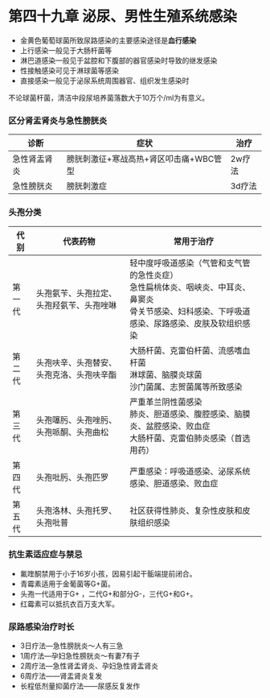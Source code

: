 # 第四十九章 泌尿、男性生殖系统感染

- 金黄色葡萄球菌所致尿路感染的主要感染途径是**血行感染**
- 上行感染一般见于大肠杆菌等
- 淋巴道感染一般见于盆腔和下腹部的器官感染时导致的继发感染
- 性接触感染可见于淋球菌等感染
- 直接感染一般见于泌尿系统周围器官、组织发生感染时

不论球菌杆菌，清洁中段尿培养菌落数大于10万个/ml为有意义。

### 区分肾盂肾炎与急性膀胱炎

诊断|症状|治疗
--|--|--
急性肾盂肾炎|膀胱刺激征+寒战高热+肾区叩击痛+WBC管型|2w疗法
急性膀胱炎|膀胱刺激症|3d疗法

### 头孢分类

代别|代表药物|常用于治疗
--|--|--
第一代|头孢氨苄、头孢拉定、头孢羟氨苄、头孢唑啉|轻中度呼吸道感染（气管和支气管的急性炎症）</br>急性扁桃体炎、咽峡炎、中耳炎、鼻窦炎</br>骨关节感染、妇科感染、下呼吸道感染、尿路感染、皮肤及软组织感染
第二代|头孢呋辛、头孢替安、头孢克洛、头孢呋辛酯|大肠杆菌、克雷伯杆菌、流感嗜血杆菌</br>淋球菌、脑膜炎球菌</br>沙门菌属、志贺菌属等所致感染
第三代|头孢噻肟、头孢唑肟、头孢哌酮、头孢曲松|严重革兰阴性菌感染</br>肺炎、胆道感染、腹腔感染、脑膜炎、盆腔感染、败血症</br>大肠杆菌、克雷伯肺炎感染（首选用药）
第四代|头孢吡肟、头孢匹罗|严重感染：呼吸道感染、泌尿系统感染、胆道感染、败血症
第五代|头孢洛林、头孢托罗、头孢吡普|社区获得性肺炎、复杂性皮肤和皮肤组织感染

### 抗生素适应症与禁忌

- 氟喹酮禁用于小于16岁小孩，因易引起干骺端提前闭合。
- 青霉素适用于金葡菌等G+菌。
- 头孢一代适用于G+ ，二代G+和部分G-，三代G+和G+。
- 红霉素可以抵抗衣百万支大军。

### 尿路感染治疗时长

- 3日疗法—急性膀胱炎～人有三急
- 1周疗法—孕妇急性膀胱炎～有妻7有子
- 2周疗法—急性肾盂肾炎、孕妇急性肾盂肾炎
- 6周疗法——肾盂肾炎复发
- 长程低剂量抑菌疗法——尿感反复发作
